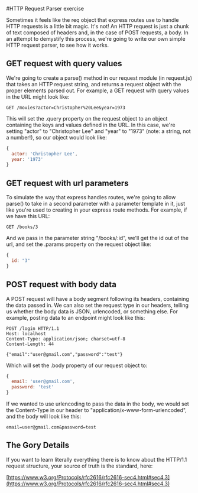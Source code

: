 #HTTP Request Parser exercise

Sometimes it feels like the req object that express routes use to handle HTTP requests is a little bit magic. It's not! An HTTP request is just a chunk of text composed of headers and, in the case of POST requests, a body. In an attempt to demystify this process, we're going to write our own simple HTTP request parser, to see how it works.

## GET request with query values

We're going to create a parse() method in our request module (in request.js) that takes an HTTP request string, and returns a request object with the proper elements parsed out. For example, a GET request with query values in the URL might look like:

```
GET /movies?actor=Christopher%20Lee&year=1973
```

This will set the .query property on the request object to an object containing the keys and values defined in the URL. In this case, we're setting "actor" to "Christopher Lee" and "year" to "1973" (note: a string, not a number!), so our object would look like:

```js
{
  actor: 'Christopher Lee',
  year: '1973'
}
```

## GET request with url parameters

To simulate the way that express handles routes, we're going to allow parse() to take in a second parameter with a parameter template in it, just like you're used to creating in your express route methods. For example, if we have this URL:

```
GET /books/3
```

And we pass in the parameter string "/books/:id", we'll get the id out of the url, and set the .params property on the request object like:

```js
{
  id: "3"
}
```

## POST request with body data

A POST request will have a body segment following its headers, containing the data passed in. We can also set the request type in our headers, telling us whether the body data is JSON, urlencoded, or something else. For example, posting data to an endpoint might look like this:

```
POST /login HTTP/1.1
Host: localhost
Content-Type: application/json; charset=utf-8
Content-Length: 44

{"email":"user@gmail.com","password":"test"}
```

Which will set the .body property of our request object to:

```js
{
  email: 'user@gmail.com',
  password: 'test'
}
```

If we wanted to use urlencoding to pass the data in the body, we would set the Content-Type in our header to "application/x-www-form-urlencoded", and the body will look like this:

```
email=user@gmail.com&password=test
```

## The Gory Details

If you want to learn literally everything there is to know about the HTTP/1.1 request structure, your source of truth is the standard, here:

[https://www.w3.org/Protocols/rfc2616/rfc2616-sec4.html#sec4.3](https://www.w3.org/Protocols/rfc2616/rfc2616-sec4.html#sec4.3)
